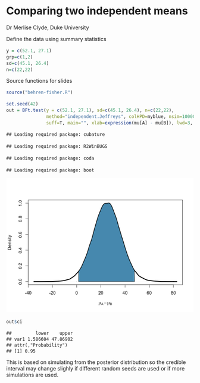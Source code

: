 Comparing two independent means
================
Dr Merlise Clyde, Duke University

Define the data using summary statistics

``` r
y = c(52.1, 27.1)
grp=c(1,2)
sd=c(45.1, 26.4) 
n=c(22,22)
```

Source functions for slides

``` r
source("behren-fisher.R")
```

``` r
set.seed(42)
out = BFt.test(y = c(52.1, 27.1), sd=c(45.1, 26.4), n=c(22,22), 
               method="independent.Jeffreys", colHPD=myblue, nsim=100000,
               suff=T, main="", xlab=expression(mu[A] - mu[B]), lwd=3, plot=T)
```

    ## Loading required package: cubature

    ## Loading required package: R2WinBUGS

    ## Loading required package: coda

    ## Loading required package: boot

![](4.4.2_comparing_two_independent_means_files/figure-markdown_github/unnamed-chunk-1-1.png)

``` r
out$ci
```

    ##         lower    upper
    ## var1 1.586604 47.86902
    ## attr(,"Probability")
    ## [1] 0.95

This is based on simulating from the posterior distribution so the credible interval may change slighly if different random seeds are used or if more simulations are used.
